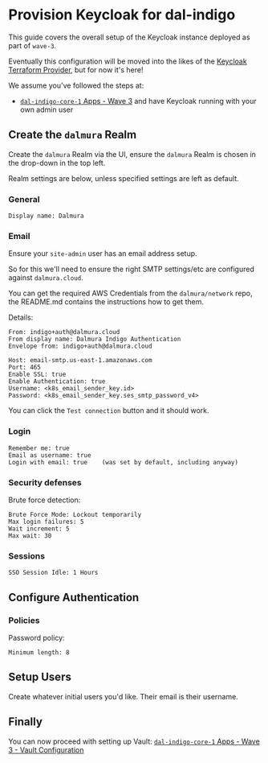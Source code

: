 # Provision Keycloak for dal-indigo

This guide covers the overall setup of the Keycloak instance deployed as part of `wave-3`.

Eventually this configuration will be moved into the likes of the [Keycloak Terraform Provider](https://registry.terraform.io/providers/keycloak/keycloak/latest/docs), but for now it's here!

We assume you've followed the steps at:
* [`dal-indigo-core-1` Apps - Wave 3](INDIGO-CORE-1-APPS-WAVE-3.md) and have Keycloak running with your own admin user

## Create the `dalmura` Realm

Create the `dalmura` Realm via the UI, ensure the `dalmura` Realm is chosen in the drop-down in the top left.

Realm settings are below, unless specified settings are left as default.

### General
```
Display name: Dalmura
```

### Email
Ensure your `site-admin` user has an email address setup.

So for this we'll need to ensure the right SMTP settings/etc are configured against `dalmura.cloud`.

You can get the required AWS Credentials from the `dalmura/network` repo, the README.md contains the instructions how to get them.

Details:
```
From: indigo+auth@dalmura.cloud
From display name: Dalmura Indigo Authentication
Envelope from: indigo+auth@dalmura.cloud

Host: email-smtp.us-east-1.amazonaws.com
Port: 465
Enable SSL: true
Enable Authentication: true
Username: <k8s_email_sender_key.id>
Password: <k8s_email_sender_key.ses_smtp_password_v4>
```

You can click the `Test connection` button and it should work.

### Login
```
Remember me: true
Email as username: true
Login with email: true    (was set by default, including anyway)
```

### Security defenses
Brute force detection:
```
Brute Force Mode: Lockout temporarily
Max login failures: 5
Wait increment: 5
Max wait: 30
```

### Sessions
```
SSO Session Idle: 1 Hours
```

## Configure Authentication

### Policies

Password policy:
```
Minimum length: 8
```

## Setup Users
Create whatever initial users you'd like. Their email is their username.

## Finally
You can now proceed with setting up Vault: [`dal-indigo-core-1` Apps - Wave 3 - Vault Configuration](INDIGO-CORE-1-APPS-WAVE-3-VAULT.md)
